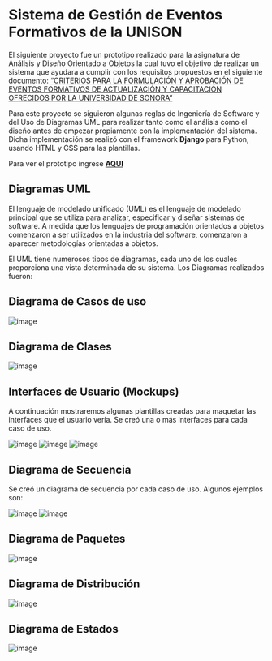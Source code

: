 # Sistema de Gestión de Eventos Formativos de la UNISON

El siguiente proyecto fue un prototipo realizado para la asignatura de Análisis y Diseño Orientado a Objetos la cual tuvo el objetivo de realizar un sistema que ayudara a cumplir con los requisitos propuestos en el siguiente documento: [“CRITERIOS PARA LA FORMULACIÓN Y APROBACIÓN DE EVENTOS FORMATIVOS DE ACTUALIZACIÓN Y CAPACITACIÓN OFRECIDOS POR LA UNIVERSIDAD DE SONORA”](https://www.unison.mx/institucional/marconormativo/reglamentosacademicos/Criterios_para_la_formulacion_y_aprobacion_de_eventos_formativos_de_actualizacion_y_capacitacion.pdf)

Para este proyecto se siguieron algunas reglas de Ingeniería de Software y del Uso de Diagramas UML para realizar tanto como el análisis como el diseño antes de empezar propiamente con la implementación del sistema. Dicha implementación se realizó con el framework **Django** para Python, usando HTML y CSS para las plantillas.

Para ver el prototipo ingrese [**AQUI**](https://sistema-gestion-eventos-unison.herokuapp.com/)

## Diagramas UML

El lenguaje de modelado unificado (UML) es el lenguaje de modelado principal que se utiliza para analizar, especificar y diseñar sistemas de software. A medida que los lenguajes de programación orientados a objetos comenzaron a ser utilizados en la industria del software, comenzaron a aparecer metodologías orientadas a objetos.

El UML tiene numerosos tipos de diagramas, cada uno de los cuales proporciona una vista determinada de su sistema. Los Diagramas realizados fueron:

## Diagrama de Casos de uso

![image](https://user-images.githubusercontent.com/43888961/155031274-f6aae298-8bc3-4c6e-87b1-e9f91e6d07e5.png)

## Diagrama de Clases

![image](https://user-images.githubusercontent.com/43888961/155031762-a15eab04-ba86-49fa-9685-b3c58a2f9751.png)

## Interfaces de Usuario (Mockups)

A continuación mostraremos algunas plantillas creadas para maquetar las interfaces que el usuario vería. Se creó una o más interfaces para cada caso de uso.

![image](https://user-images.githubusercontent.com/43888961/155031988-91c1ed0c-75cb-40ce-a19a-5a88ced07a0d.png)
![image](https://user-images.githubusercontent.com/43888961/155032046-3e1f9107-432c-493e-a14d-ff35a9a73f82.png)
![image](https://user-images.githubusercontent.com/43888961/155032095-12970e9f-0bbc-45b1-a93c-edf5216f1343.png)

## Diagrama de Secuencia

Se creó un diagrama de secuencia por cada caso de uso. Algunos ejemplos son:

![image](https://user-images.githubusercontent.com/43888961/155032573-294dd903-b0ff-4674-9104-9bfd3bcfb3e4.png)
![image](https://user-images.githubusercontent.com/43888961/155033226-a1fa4969-dc20-4ecf-8570-de84fddca6d0.png)

## Diagrama de Paquetes

![image](https://user-images.githubusercontent.com/43888961/155033409-23e0c3df-ce88-4f79-82ab-36d70df4d462.png)

## Diagrama de Distribución

![image](https://user-images.githubusercontent.com/43888961/155033468-916738ba-0bef-4ba6-a645-cad7f738d4e9.png)

## Diagrama de Estados

![image](https://user-images.githubusercontent.com/43888961/155033515-155d8277-f22a-4448-8358-de0eec7859d4.png)


